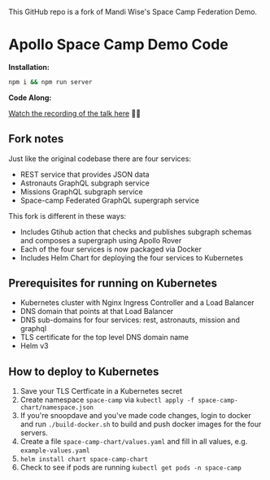 This GitHub repo is a fork of Mandi Wise's Space Camp Federation Demo.

# Apollo Space Camp Demo Code

**Installation:**

```sh
npm i && npm run server
```

**Code Along:**

[Watch the recording of the talk here](https://www.youtube.com/watch?v=zZnHA3yyPJY&t=1987s) 👩‍💻

## Fork notes

Just like the original codebase there are four services:
* REST service that provides JSON data
* Astronauts GraphQL subgraph service 
* Missions GraphQL subgraph service
* Space-camp Federated GraphQL supergraph service

This fork is different in these ways:
* Includes Gtihub action that checks and publishes subgraph schemas and composes a supergraph using Apollo Rover
* Each of the four services is now packaged via Docker
* Includes Helm Chart for deploying the four services to Kubernetes

## Prerequisites for running on Kubernetes

* Kubernetes cluster with Nginx Ingress Controller and a Load Balancer
* DNS domain that points at that Load Balancer
* DNS sub-domains for four services: rest, astronauts, mission and graphql
* TLS certificate for the top level DNS domain name
* Helm v3

## How to deploy to Kubernetes

1. Save your TLS Certficate in a Kubernetes secret
2. Create namespace `space-camp` via `kubectl apply -f space-camp-chart/namespace.json`
3. If you're snoopdave and you've made code changes, login to docker and run `./build-docker.sh` to build and push docker images for the four servers.
4. Create a file `space-camp-chart/values.yaml` and fill in all values, e.g. `example-values.yaml`
5. `helm install chart space-camp-chart`
6. Check to see if pods are running `kubectl get pods -n space-camp` 
